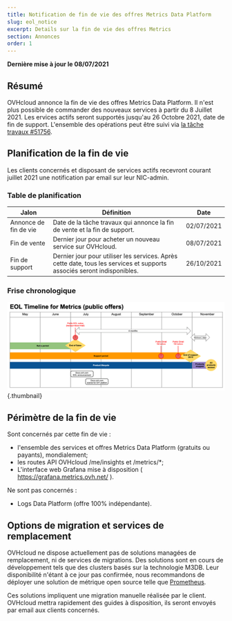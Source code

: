 ```yaml
---
title: Notification de fin de vie des offres Metrics Data Platform
slug: eol_notice
excerpt: Details sur la fin de vie des offres Metrics
section: Annonces
order: 1
---
```


**Dernière mise à jour le 08/07/2021**

## Résumé

OVHcloud annonce la fin de vie des offres Metrics Data Platform.
Il n'est plus possible de commander des nouveaux services à partir du 8 Juillet 2021.
Les ervices actifs seront supportés jusqu'au 26 Octobre 2021, date de fin de support.
L'ensemble des opérations peut être suivi via [la tâche travaux #51756](http://travaux.ovh.net/?do=details&id=51756).

## Planification de la fin de vie

Les clients concernés et disposant de services actifs recevront courant juillet 2021 une notification par email sur leur NIC-admin.

### Table de planification 

| Jalon                 | Définition                                                                                                          | Date       |
|-----------------------|---------------------------------------------------------------------------------------------------------------------|------------|
| Annonce de fin de vie | Date de la tâche travaux qui annonce la fin de vente et la fin de support.  | 02/07/2021 |
| Fin de vente | Dernier jour pour acheter un nouveau service sur OVHcloud. | 08/07/2021 |
| Fin de support | Dernier jour pour utiliser les services. Après cette date, tous les services et supports associés seront indisponibles. | 26/10/2021 |

### Frise chronologique

![Timeline](images/metrics.eol.timeline.png){.thumbnail}

## Périmètre de la fin de vie

Sont concernés par cette fin de vie :

- l'ensemble des services et offres Metrics Data Platform (gratuits ou payants), mondialement;
- les routes API OVHcloud /me/insights et /metrics/*;
- L'interface web Grafana mise à disposition ( https://grafana.metrics.ovh.net/ ).

Ne sont pas concernés :

- Logs Data Platform (offre 100% indépendante).

## Options de migration et services de remplacement

OVHcloud ne dispose actuellement pas de solutions managées de remplacement, ni de services de migrations.
Des solutions sont en cours de développement tels que des clusters basés sur la technologie M3DB.
Leur disponibilité n'étant à ce jour pas confirmée, nous recommandons de déployer une solution de métrique open source telle que [Prometheus](https://prometheus.io/).

Ces solutions impliquent une migration manuelle réalisée par le client. OVHcloud mettra rapidement des guides à disposition, ils seront envoyés par email aux clients concernés.
